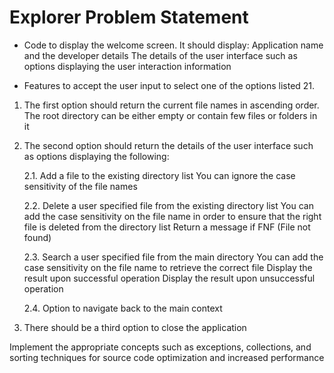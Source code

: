 # Explorer Problem Statement
* Code to display the welcome screen. It should display:
Application name and the developer details 
The details of the user interface such as options displaying the user interaction information 

* Features to accept the user input to select one of the options listed 21.
1. The first option should return the current file names in ascending order. The root directory can be either empty or contain few files or folders in it

2. The second option should return the details of the user interface such as options displaying the following:
  
    2.1. Add a file to the existing directory list
         You can ignore the case sensitivity of the file names 
         
    2.2. Delete a user specified file from the existing directory list
         You can add the case sensitivity on the file name in order to ensure that the right file is deleted from the directory list
         Return a message if FNF (File not found)

    2.3. Search a user specified file from the main directory
         You can add the case sensitivity on the file name to retrieve the correct file
         Display the result upon successful operation
         Display the result upon unsuccessful operation

    2.4. Option to navigate back to the main context

3. There should be a third option to close the application

Implement the appropriate concepts such as exceptions, collections, and sorting techniques for source code optimization and increased performance 
